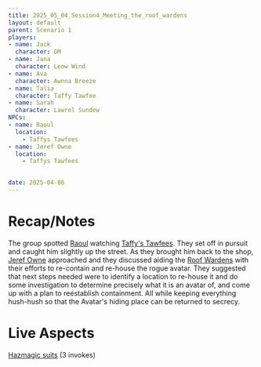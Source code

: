 ```yaml
---
title: 2025_05_04_Session4_Meeting_the_roof_wardens
layout: default
parent: Scenario 1
players:
- name: Jack
  character: GM
- name: Jana
  character: Leow Wind
- name: Ava
  character: Awnna Breeze
- name: Talia
  character: Taffy Tawfee
- name: Sarah
  character: Lawrel Sundew
NPCs:
- name: Raoul
  location:
    - Taffys Tawfees
- name: Jeref Owne
  location:
    - Taffys Tawfees

    
date: 2025-04-06
---
```


# Recap/Notes
The group spotted [Raoul](/FATE_in_the_BAWG/NPCs/Raoul.html) watching [Taffy's Tawfees](/FATE_in_the_BAWG/NPCs/Taffys_Tawfees.html). They set off in pursuit and caught him slightly up the street. As they brought him back to the shop, [Jeref Owne](/FATE_in_the_BAWG/NPCs/Jeref_Owne.html) approached and they discussed aiding the [Roof Wardens](/FATE_in_the_BAWG/factions/Roof_Wardens.html) with their efforts to re-contain and re-house the rogue avatar. They suggested that next steps needed were to identify a location to re-house it and do some investigation to determine precisely what it is an avatar of, and come up with a plan to reestablish containment. All while keeping everything hush-hush so that the Avatar's hiding place can be returned to secrecy. 

# Live Aspects
[Hazmagic suits](/FATE_in_the_BAWG/items/Hazmagic_suits.html) (3 invokes)